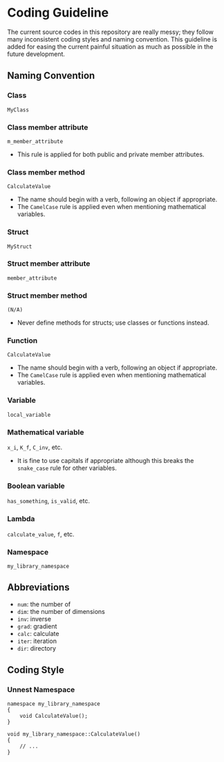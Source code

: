 # Coding Guideline

The current source codes in this repository are really messy; they follow many inconsistent coding styles and naming convention. This guideline is added for easing the current painful situation as much as possible in the future development.

## Naming Convention

### Class

`MyClass`

### Class member attribute

`m_member_attribute`

- This rule is applied for both public and private member attributes.

### Class member method

`CalculateValue`

- The name should begin with a verb, following an object if appropriate.
- The `CamelCase` rule is applied even when mentioning mathematical variables.

### Struct

`MyStruct`

### Struct member attribute

`member_attribute`

### Struct member method

`(N/A)`

- Never define methods for structs; use classes or functions instead.

### Function

`CalculateValue`

- The name should begin with a verb, following an object if appropriate.
- The `CamelCase` rule is applied even when mentioning mathematical variables.

### Variable

`local_variable`

### Mathematical variable

`x_i`, `K_f`, `C_inv`, etc.

- It is fine to use capitals if appropriate although this breaks the `snake_case` rule for other variables.

### Boolean variable

`has_something`, `is_valid`, etc.

### Lambda

`calculate_value`, `f`, etc.

### Namespace

`my_library_namespace`

## Abbreviations

- `num`: the number of
- `dim`: the number of dimensions
- `inv`: inverse
- `grad`: gradient
- `calc`: calculate
- `iter`: iteration
- `dir`: directory

## Coding Style

### Unnest Namespace

```
namespace my_library_namespace
{
    void CalculateValue();
}

void my_library_namespace::CalculateValue()
{
    // ...
}
```
